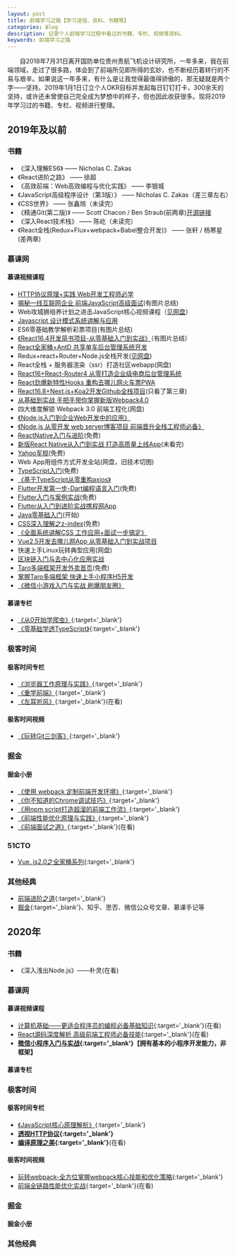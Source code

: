 ```yaml
---
layout: post
title: 前端学习之路【学习途径、资料、书籍等】
categories: Blog
description: 记录个人前端学习过程中看过的书籍、专栏、视频等资料。
keywords: 前端学习之路
---
```


&emsp;&emsp;自2018年7月31日离开国防单位贵州贵航飞机设计研究所，一年多来，我在前端领域，走过了很多路，体会到了前端所见即所得的玄妙，也不断经历着转行的不易与艰辛。如果说这一年多来，有什么是让我觉得最值得骄傲的，那无疑就是两个字——坚持。2019年1月1日订立个人OKR目标并发起每日钉钉打卡，300余天的坚持，或许还未曾使自己完全成为梦想中的样子，但也因此收获很多。现将2019年学习过的书籍、专栏、视频进行整理。

## 2019年及以前
### 书籍
   - 《深入理解ES6》 —— Nicholas C. Zakas
   - 《React进阶之路》 —— 徐超
   - 《高效前端：Web高效编程与优化实践》 —— 李银城
   - 《JavaScript高级程序设计（第3版）》 —— Nicholas C. Zakas（差三章左右）
   - 《CSS世界》 —— 张鑫旭（未读完）
   - 《精通Git(第二版)》 —— Scott Chacon / Ben Straub(前两章)[开源链接](https://git-scm.com/book/zh/v2)
   - 《深入React技术栈》 —— 陈屹（未读完）
   - 《React全栈(Redux+Flux+webpack+Babel整合开发)》 —— 张轩 / 杨寒星(差两章)


### 慕课网
#### 慕课视频课程
   - [HTTP协议原理+实践  Web开发工程师必学](https://coding.imooc.com/class/225.html)
   - [揭秘一线互联网企业 前端JavaScript高级面试](https://coding.imooc.com/class/190.html)(有图片总结)
   - Web攻城狮培养计划之进击JavaScript核心视频课程（[见网盘](https://pan.baidu.com/disk/home#/all?vmode=list&path=%2F%E5%89%8D%E7%AB%AF%E5%BC%80%E5%8F%91%2F%E5%89%8D%E7%AB%AF%E7%B2%BE%E5%8D%8E%E8%A7%86%E9%A2%91%2FWeb%E6%94%BB%E5%9F%8E%E7%8B%AE%E5%9F%B9%E5%85%BB%E8%AE%A1%E5%88%92%E4%B9%8B%E8%BF%9B%E5%87%BBJavaScript%E6%A0%B8%E5%BF%83%E8%A7%86%E9%A2%91%E8%AF%BE%E7%A8%8B)）
   - [Javascript 设计模式系统讲解与应用](https://coding.imooc.com/class/255.html)
   - ES6零基础教学解析彩票项目(有图片总结)
   - [《React16.4开发简书项目-从零基础入门到实战》](https://coding.imooc.com/class/229.html)（有图片总结）
   - [React全家桶+AntD 共享单车后台管理系统开发](https://coding.imooc.com/class/236.html)
   - Redux+react+Router+Node.js全栈开发([见网盘](https://pan.baidu.com/disk/home#/all?vmode=list&path=%2F%E5%89%8D%E7%AB%AF%E5%BC%80%E5%8F%91%2F%E5%89%8D%E7%AB%AF%E7%B2%BE%E5%8D%8E%E8%A7%86%E9%A2%91%2F%E2%9C%AA%CF%89%E2%9C%AA%E6%9F%90%E8%AF%BE%E7%BD%91Redux%2BReact%20Router%2BNode.js%E5%85%A8%E6%A0%88%E5%BC%80%E5%8F%91))
   - React全栈 + 服务器渲染（ssr）打造社区webapp(网盘)
   - [React16+React-Router4 从零打造企业级电商后台管理系统](https://coding.imooc.com/class/179.html)
   - [React劲爆新特性Hooks 重构去哪儿网火车票PWA](https://coding.imooc.com/class/348.html)
   - [React16.8+Next.js+Koa2开发Github全栈项目](https://coding.imooc.com/class/334.html)(只看了第三章)
   - [从基础到实战 手把手带你掌握新版Webpack4.0](https://coding.imooc.com/class/316.html)
   - 四大维度解锁 Webpack 3.0 前端工程化(网盘)
   - [《Node.js入门到企业Web开发中的应用》](https://coding.imooc.com/class/146.html)
   - [《Node.js 从零开发 web server博客项目 前端晋升全栈工程师必备》](https://coding.imooc.com/class/320.html)
   - [ReactNative入门与进阶](https://www.imooc.com/learn/808)(免费)
   - [新版React Native从入门到实战 打造高质量上线App](https://coding.imooc.com/class/304.html)(未看完)
   - [Yahoo军规](https://www.imooc.com/learn/50)(免费)
   - Web App用组件方式开发全站(网盘，旧技术切图)
   - [TypeScript入门](https://www.imooc.com/learn/763)(免费)
   - [《基于TypeScript从零重构axios》](https://coding.imooc.com/class/330.html)
   - [Flutter开发第一步-Dart编程语言入门](https://www.imooc.com/learn/1035)(免费)
   - [Flutter入门与案例实战](https://www.imooc.com/learn/1090)(免费)
   - [Flutter从入门到进阶实战携程网App](https://coding.imooc.com/class/321.html)
   - [Java零基础入门](https://class.imooc.com/sc/?plan_id=64)(开始)
   - [CSS深入理解之z-index](https://www.imooc.com/learn/643)(免费)
   - [《全面系统讲解CSS 工作应用+面试一步搞定》](https://coding.imooc.com/class/164.html)
   - [Vue2.5开发去哪儿网App 从零基础入门到实战项目](https://coding.imooc.com/class/203.html)
   - 快速上手Linux玩转典型应用(网盘)
   - [区块链入门与去中心化应用实战](https://coding.imooc.com/class/214.html)
   - [Taro多端框架开发外卖首页](https://www.imooc.com/learn/1084)(免费)
   - [掌握Taro多端框架 快速上手小程序H5开发](https://coding.imooc.com/class/306.html)
   - [《微信小游戏入门与实战 刷爆朋友圈》](https://coding.imooc.com/class/183.html)


#### 慕课专栏
   - [《从0开始学爬虫》](https://www.imooc.com/read/34){:target='_blank'}
   - [《零基础学透TypeScript》](https://www.imooc.com/read/35){:target='_blank'}

### 极客时间
#### 极客时间专栏
   - [《浏览器工作原理与实践》](https://time.geekbang.org/column/intro/216?utm_term=zeusEALI1&utm_source=app&utm_medium=articourse){:target='_blank'}
   - [《重学前端》](https://time.geekbang.org/column/intro/154?utm_term=zeusEALI1&utm_source=app&utm_medium=articourse){:target='_blank'}
   - [《左耳听风》](https://time.geekbang.org/column/intro/48?utm_term=zeusEALI1&utm_source=app&utm_medium=articourse){:target='_blank'}(在看)

#### 极客时间视频
   - [《玩转Git三剑客》](https://time.geekbang.org/course/intro/145){:target='_blank'}

### 掘金
#### 掘金小册
   - [《使用 webpack 定制前端开发环境》](https://juejin.im/book/5a6abad5518825733c144469){:target='_blank'}
   - [《你不知道的Chrome调试技巧》](https://juejin.im/book/5c526902e51d4543805ef35e){:target='_blank'}
   - [《用npm script打造超溜的前端工作流》](https://juejin.im/book/5a1212bc51882531ea64df07){:target='_blank'}
   - [《前端性能优化原理与实践》](https://juejin.im/book/5b936540f265da0a9624b04b){:target='_blank'}
   - [《前端面试之道》](https://juejin.im/book/5bdc715fe51d454e755f75ef){:target='_blank'}(在看)

### 51CTO
   - [Vue. js2.0之全家桶系列](https://edu.51cto.com/course/10543.html){:target='_blank'}

### 其他经典
   - [前端进阶之道](https://yuchengkai.cn/){:target='_blank'}
   - [掘金](https://juejin.im/user/5b0158d66fb9a07ab458e82b/collections){:target='_blank'}、知乎、思否、微信公众号文章、慕课手记等

## 2020年
### 书籍
   - 《深入浅出Node.js》——朴灵(在看)


### 慕课网
#### 慕课视频课程
   - [计算机基础——更适合程序员的编程必备基础知识](https://coding.imooc.com/class/355.html){:target='_blank'}(在看)
   - [React源码深度解析 高级前端工程师必备技能](https://coding.imooc.com/class/309.html){:target='_blank'}(在看)
   - **[微信小程序入门与实战](https://coding.imooc.com/learn/list/424.html){:target='_blank'}【拥有基本的小程序开发能力，非框架】**


#### 慕课专栏

### 极客时间
#### 极客时间专栏
   - [《JavaScript核心原理解析》](https://time.geekbang.org/column/intro/252?utm_term=zeusEALI1&utm_source=app&utm_medium=articourse){:target='_blank'}
   - **[透视HTTP协议](https://time.geekbang.org/column/intro/189){:target='_blank'}**
   - **[编译原理之美](https://time.geekbang.org/column/intro/219){:target='_blank'}**(在看)

#### 极客时间视频
   - [玩转webpack-全方位掌握webpack核心技能和优化策略](https://time.geekbang.org/course/intro/190){:target='_blank'}
   - [前端全链路性能优化实战](https://time.geekbang.org/course/intro/257){:target='_blank'}(在看)

### 掘金
#### 掘金小册

### 其他经典
   

